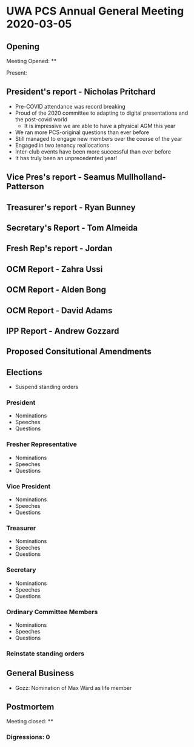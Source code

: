 # UWA PCS Annual General Meeting 2020-03-05

## Opening

Meeting Opened: **

Present:

## President's report - Nicholas Pritchard
  - Pre-COVID attendance was record breaking
  - Proud of the 2020 committee to adapting to digital presentations and the post-covid world
      - It is impressive we are able to have a physical AGM this year
  - We ran more PCS-original questions than ever before
  - Still managed to engage new members over the course of the year
  - Engaged in two tenancy reallocations
  - Inter-club events have been more successful than ever before
  - It has truly been an unprecedented year!

## Vice Pres's report - Seamus Mullholland-Patterson

## Treasurer's report - Ryan Bunney

## Secretary's Report - Tom Almeida

## Fresh Rep's report - Jordan

## OCM Report - Zahra Ussi

## OCM Report - Alden Bong

## OCM Report - David Adams

## IPP Report - Andrew Gozzard

## Proposed Consitutional Amendments

## Elections

- Suspend standing orders

### President

- Nominations
- Speeches
- Questions

### Fresher Representative

- Nominations
- Speeches
- Questions

### Vice President

- Nominations
- Speeches
- Questions

### Treasurer

- Nominations
- Speeches
- Questions

### Secretary

- Nominations
- Speeches
- Questions

### Ordinary Committee Members

- Nominations
- Speeches
- Questions

### Reinstate standing orders
  
## General Business

- Gozz: Nomination of Max Ward as life member

## Postmortem

Meeting closed: **

### Digressions: 0
